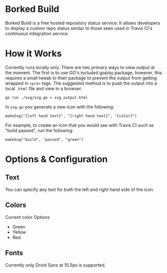 # Borked Build

Borked Build is a free hosted repository status service. It allows developers
to display a custom repo status similar to those seen used in Travis CI's
continuous integration service.

# How it Works

Currently runs locally only. There are two primary ways to view output
at the moment. The first is to use GO's included goplay package, however,
this requires a small tweak to their package to prevent the output from
getting wrapped in `<pre>` tags. The suggested method is to push the output
into a local `.html` file and view in a browser.

	go run ./svg/svg.go > svg_output.html

In `svg.go` you generate a new icon with the following:

	makeSvg("{left hand text}", "{right hand text}", "{color}")

For example, to create an icon that you would see with Travis CI such as
"build passed", run the following:

	makeSvg("build", "passed", "green")

# Options & Configuration

## Text

You can specify any text for both the left and right hand side of the icon.

## Colors

Current color Options

* Green
* Yellow
* Red

## Fonts

Currently only Droid Sans at 10.5px is supported.


